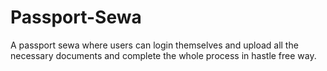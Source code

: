 # Passport-Sewa
A passport sewa where users can login themselves and upload all the necessary documents and complete the whole process in hastle free way.
